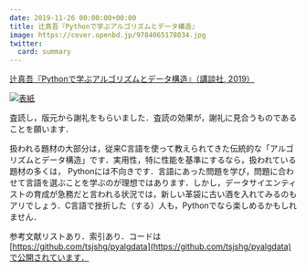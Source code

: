 ```yaml
---
date: 2019-11-26 00:00:00+00:00
title: 辻真吾『Pythonで学ぶアルゴリズムとデータ構造』
image: https://cover.openbd.jp/9784065178034.jpg
twitter:
  card: summary
---
```


[辻真吾『Pythonで学ぶアルゴリズムとデータ構造』（講談社, 2019）](https://www.amazon.co.jp/dp/4065178037?tag=inquisitor-22)

[![表紙](https://cover.openbd.jp/9784065178034.jpg)](https://www.amazon.co.jp/dp/4065178037?tag=inquisitor-22)

査読し，版元から謝礼をもらいました．査読の効果が，謝礼に見合うものであることを願います．

扱われる題材の大部分は，従来C言語を使って教えられてきた伝統的な「アルゴリズムとデータ構造」です．実用性，特に性能を基準にするなら，扱われている題材の多くは， Pythonには不向きです．言語にあった問題を学び，問題に合わせて言語を選ぶことを学ぶのが理想ではあります．しかし，データサイエンティストの育成が急務だと言われる状況では，新しい革袋に古い酒を入れてみるのもアリでしょう．C言語で挫折した（する）人も，Pythonでなら楽しめるかもしれません．

参考文献リストあり．索引あり．コードは[https://github.com/tsjshg/pyalgdata](https://github.com/tsjshg/pyalgdata)で公開されています．
